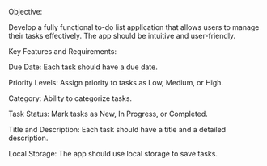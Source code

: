 Objective: 



Develop a fully functional to-do list application that allows users to manage their tasks effectively. The app should be intuitive and user-friendly. 

 

Key Features and Requirements: 

Due Date: Each task should have a due date. 

Priority Levels: Assign priority to tasks as Low, Medium, or High. 

Category: Ability to categorize tasks. 

Task Status: Mark tasks as New, In Progress, or Completed. 

Title and Description: Each task should have a title and a detailed description. 

Local Storage: The app should use local storage to save tasks. 
